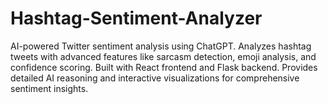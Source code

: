 # Hashtag-Sentiment-Analyzer
AI-powered Twitter sentiment analysis using ChatGPT. Analyzes hashtag tweets with advanced features like sarcasm detection, emoji analysis, and confidence scoring. Built with React frontend and           Flask backend. Provides detailed AI reasoning and interactive visualizations for comprehensive sentiment insights.
